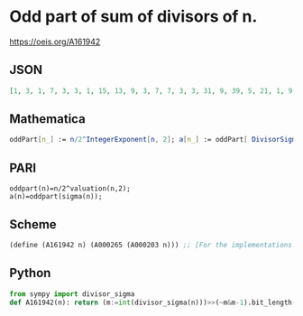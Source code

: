 # Odd part of sum of divisors of n\.
https://oeis.org/A161942
## JSON
```JSON
[1, 3, 1, 7, 3, 3, 1, 15, 13, 9, 3, 7, 7, 3, 3, 31, 9, 39, 5, 21, 1, 9, 3, 15, 31, 21, 5, 7, 15, 9, 1, 63, 3, 27, 3, 91, 19, 15, 7, 45, 21, 3, 11, 21, 39, 9, 3, 31, 57, 93, 9, 49, 27, 15, 9, 15, 5, 45, 15, 21, 31, 3, 13, 127, 21, 9, 17, 63, 3, 9, 9, 195, 37, 57, 31, 35, 3, 21, 5, 93, 121, 63]
```
## Mathematica
```Mathematica
oddPart[n_] := n/2^IntegerExponent[n, 2]; a[n_] := oddPart[ DivisorSigma[1, n]]; Table[a[n], {n, 1, 82}] (* _Jean-François Alcover_, Sep 03 2012 *)
```
## PARI
```PARI
oddpart(n)=n/2^valuation(n,2);
a(n)=oddpart(sigma(n));
```
## Scheme
```Scheme
(define (A161942 n) (A000265 (A000203 n))) ;; [For the implementations of A000203 and A000265, see under the respective entries]. - _Antti Karttunen_, Nov 18 2017
```
## Python
```Python
from sympy import divisor_sigma
def A161942(n): return (m:=int(divisor_sigma(n)))>>(~m&m-1).bit_length() # _Chai Wah Wu_, Mar 17 2023
```

